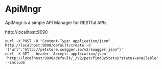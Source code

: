# ApiMngr

ApiMngr is a simple API Manager for RESTful APIs

http://localhost:9090

```
curl -X POST -H "Content-Type: application/json" http://localhost:9090/default/create -d '{"url":"http://petstore.swagger.io/v2/swagger.json"}'
curl -X GET --header 'Accept: application/json' 'http://localhost:9090/default/_/v2/pet/findByStatus?status=available' --include`
```